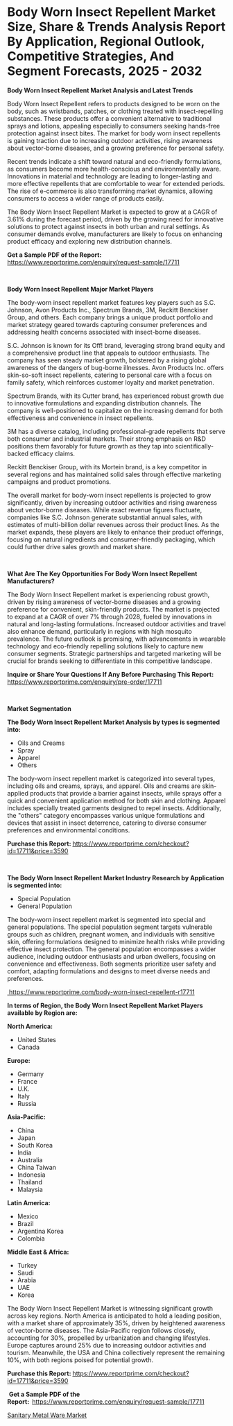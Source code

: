<p><h1>Body Worn Insect Repellent Market Size, Share & Trends Analysis Report By Application, Regional Outlook, Competitive Strategies, And Segment Forecasts, 2025 - 2032</h1></p><p><strong>Body Worn Insect Repellent Market Analysis and Latest Trends</strong></p>
<p><p>Body Worn Insect Repellent refers to products designed to be worn on the body, such as wristbands, patches, or clothing treated with insect-repelling substances. These products offer a convenient alternative to traditional sprays and lotions, appealing especially to consumers seeking hands-free protection against insect bites. The market for body worn insect repellents is gaining traction due to increasing outdoor activities, rising awareness about vector-borne diseases, and a growing preference for personal safety.</p><p>Recent trends indicate a shift toward natural and eco-friendly formulations, as consumers become more health-conscious and environmentally aware. Innovations in material and technology are leading to longer-lasting and more effective repellents that are comfortable to wear for extended periods. The rise of e-commerce is also transforming market dynamics, allowing consumers to access a wider range of products easily.</p><p>The Body Worn Insect Repellent Market is expected to grow at a CAGR of 3.61% during the forecast period, driven by the growing need for innovative solutions to protect against insects in both urban and rural settings. As consumer demands evolve, manufacturers are likely to focus on enhancing product efficacy and exploring new distribution channels.</p></p>
<p><strong>Get a Sample PDF of the Report:&nbsp;</strong> <a href="https://www.reportprime.com/enquiry/request-sample/17711?utm_campaign=2792&utm_medium=2&utm_source=Github&utm_content=ia&utm_term=18032025&utm_id=body-worn-insect-repellent">https://www.reportprime.com/enquiry/request-sample/17711</a></p>
<p>&nbsp;</p>
<p><strong>Body Worn Insect Repellent Major Market Players</strong></p>
<p><p>The body-worn insect repellent market features key players such as S.C. Johnson, Avon Products Inc., Spectrum Brands, 3M, Reckitt Benckiser Group, and others. Each company brings a unique product portfolio and market strategy geared towards capturing consumer preferences and addressing health concerns associated with insect-borne diseases.</p><p>S.C. Johnson is known for its Off! brand, leveraging strong brand equity and a comprehensive product line that appeals to outdoor enthusiasts. The company has seen steady market growth, bolstered by a rising global awareness of the dangers of bug-borne illnesses. Avon Products Inc. offers skin-so-soft insect repellents, catering to personal care with a focus on family safety, which reinforces customer loyalty and market penetration.</p><p>Spectrum Brands, with its Cutter brand, has experienced robust growth due to innovative formulations and expanding distribution channels. The company is well-positioned to capitalize on the increasing demand for both effectiveness and convenience in insect repellents. </p><p>3M has a diverse catalog, including professional-grade repellents that serve both consumer and industrial markets. Their strong emphasis on R&D positions them favorably for future growth as they tap into scientifically-backed efficacy claims.</p><p>Reckitt Benckiser Group, with its Mortein brand, is a key competitor in several regions and has maintained solid sales through effective marketing campaigns and product promotions.</p><p>The overall market for body-worn insect repellents is projected to grow significantly, driven by increasing outdoor activities and rising awareness about vector-borne diseases. While exact revenue figures fluctuate, companies like S.C. Johnson generate substantial annual sales, with estimates of multi-billion dollar revenues across their product lines. As the market expands, these players are likely to enhance their product offerings, focusing on natural ingredients and consumer-friendly packaging, which could further drive sales growth and market share.</p></p>
<p>&nbsp;</p>
<p><strong>What Are The Key Opportunities For Body Worn Insect Repellent Manufacturers?</strong></p>
<p><p>The Body Worn Insect Repellent market is experiencing robust growth, driven by rising awareness of vector-borne diseases and a growing preference for convenient, skin-friendly products. The market is projected to expand at a CAGR of over 7% through 2028, fueled by innovations in natural and long-lasting formulations. Increased outdoor activities and travel also enhance demand, particularly in regions with high mosquito prevalence. The future outlook is promising, with advancements in wearable technology and eco-friendly repelling solutions likely to capture new consumer segments. Strategic partnerships and targeted marketing will be crucial for brands seeking to differentiate in this competitive landscape.</p></p>
<p><strong>Inquire or Share Your Questions If Any Before Purchasing This Report:</strong> <a href="https://www.reportprime.com/enquiry/pre-order/17711?utm_campaign=2792&utm_medium=2&utm_source=Github&utm_content=ia&utm_term=18032025&utm_id=body-worn-insect-repellent">https://www.reportprime.com/enquiry/pre-order/17711</a></p>
<p>&nbsp;</p>
<p><strong>Market Segmentation</strong></p>
<p><strong>The Body Worn Insect Repellent Market Analysis by types is segmented into:</strong></p>
<p><ul><li>Oils and Creams</li><li>Spray</li><li>Apparel</li><li>Others</li></ul></p>
<p><p>The body-worn insect repellent market is categorized into several types, including oils and creams, sprays, and apparel. Oils and creams are skin-applied products that provide a barrier against insects, while sprays offer a quick and convenient application method for both skin and clothing. Apparel includes specially treated garments designed to repel insects. Additionally, the "others" category encompasses various unique formulations and devices that assist in insect deterrence, catering to diverse consumer preferences and environmental conditions.</p></p>
<p><strong>Purchase this Report:&nbsp;</strong><a href="https://www.reportprime.com/checkout?id=17711&price=3590&utm_campaign=2792&utm_medium=2&utm_source=Github&utm_content=ia&utm_term=18032025&utm_id=body-worn-insect-repellent">https://www.reportprime.com/checkout?id=17711&price=3590</a></p>
<p>&nbsp;</p>
<p><strong>The Body Worn Insect Repellent Market Industry Research by Application is segmented into:</strong></p>
<p><ul><li>Special Population</li><li>General Population</li></ul></p>
<p><p>The body-worn insect repellent market is segmented into special and general populations. The special population segment targets vulnerable groups such as children, pregnant women, and individuals with sensitive skin, offering formulations designed to minimize health risks while providing effective insect protection. The general population encompasses a wider audience, including outdoor enthusiasts and urban dwellers, focusing on convenience and effectiveness. Both segments prioritize user safety and comfort, adapting formulations and designs to meet diverse needs and preferences.</p></p>
<p><a href="https://www.reportprime.com/body-worn-insect-repellent-r17711?utm_campaign=2792&utm_medium=2&utm_source=Github&utm_content=ia&utm_term=18032025&utm_id=body-worn-insect-repellent">&nbsp;https://www.reportprime.com/body-worn-insect-repellent-r17711</a></p>
<p><strong>In terms of Region, the Body Worn Insect Repellent Market Players available by Region are:</strong></p>
<p>
    <p> <strong> North America: </strong>
        <ul>
            <li>United States</li>
            <li>Canada</li>
        </ul>
        </p> 
    <p> <strong> Europe: </strong>
        <ul>
            <li>Germany</li>
            <li>France</li>
            <li>U.K.</li>
            <li>Italy</li>
            <li>Russia</li>
        </ul>
        </p> 
    <p> <strong> Asia-Pacific: </strong>
        <ul>
            <li>China</li>
            <li>Japan</li>
            <li>South Korea</li>
            <li>India</li>
            <li>Australia</li>
            <li>China Taiwan</li>
            <li>Indonesia</li>
            <li>Thailand</li>
            <li>Malaysia</li>
        </ul>
        </p> 
    <p> <strong> Latin America: </strong>
        <ul>
            <li>Mexico</li>
            <li>Brazil</li>
            <li>Argentina Korea</li>
            <li>Colombia</li>
        </ul>
        </p> 
    <p> <strong> Middle East & Africa: </strong>
        <ul>
            <li>Turkey</li>
            <li>Saudi</li>
            <li>Arabia</li>
            <li>UAE</li>
            <li>Korea</li>
        </ul>
    </p>
    </p>
<p><p>The Body Worn Insect Repellent Market is witnessing significant growth across key regions. North America is anticipated to hold a leading position, with a market share of approximately 35%, driven by heightened awareness of vector-borne diseases. The Asia-Pacific region follows closely, accounting for 30%, propelled by urbanization and changing lifestyles. Europe captures around 25% due to increasing outdoor activities and tourism. Meanwhile, the USA and China collectively represent the remaining 10%, with both regions poised for potential growth.</p></p>
<p><strong>Purchase this Report: </strong><a href="https://www.reportprime.com/checkout?id=17711&price=3590&utm_campaign=2792&utm_medium=2&utm_source=Github&utm_content=ia&utm_term=18032025&utm_id=body-worn-insect-repellent">https://www.reportprime.com/checkout?id=17711&price=3590</a></p>
<p>&nbsp;<strong>Get a Sample PDF of the Report:&nbsp;&nbsp;</strong><a href="https://www.reportprime.com/enquiry/request-sample/17711?utm_campaign=2792&utm_medium=2&utm_source=Github&utm_content=ia&utm_term=18032025&utm_id=body-worn-insect-repellent">https://www.reportprime.com/enquiry/request-sample/17711</a></p>
<p><strong></strong></p>
<p><p><a href="https://github.com/organophelia8282/Market-Research-Report-List-1/blob/main/sanitary-metal-ware-market.md?utm_campaign=2792&utm_medium=2&utm_source=Github&utm_content=ia&utm_term=18032025&utm_id=body-worn-insect-repellent">Sanitary Metal Ware Market</a></p></p>